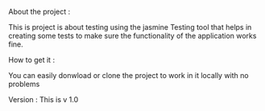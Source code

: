 About the project :

This is project is about testing using the jasmine Testing tool that helps in creating some tests to make sure the functionality of the application works fine.

How to get it :

You can easily donwload or clone the project to work in it locally with no problems

Version :
This is v 1.0


